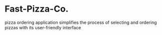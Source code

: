 # Fast-Pizza-Co.
pizza ordering application simplifies the process of selecting and ordering pizzas with its user-friendly interface
